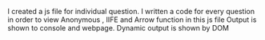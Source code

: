 I created a js file for individual question.
I written a code for every question in order to view Anonymous , IIFE and Arrow function in this js file 
Output is shown to console and webpage.
Dynamic output is shown by DOM
